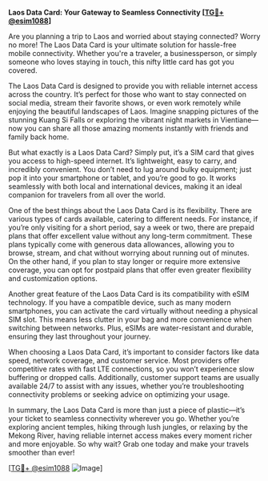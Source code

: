 **Laos Data Card: Your Gateway to Seamless Connectivity [[TG💪+ @esim1088](https://t.me/s/esim1088)]**

Are you planning a trip to Laos and worried about staying connected? Worry no more! The Laos Data Card is your ultimate solution for hassle-free mobile connectivity. Whether you're a traveler, a businessperson, or simply someone who loves staying in touch, this nifty little card has got you covered.

The Laos Data Card is designed to provide you with reliable internet access across the country. It’s perfect for those who want to stay connected on social media, stream their favorite shows, or even work remotely while enjoying the beautiful landscapes of Laos. Imagine snapping pictures of the stunning Kuang Si Falls or exploring the vibrant night markets in Vientiane—now you can share all those amazing moments instantly with friends and family back home.

But what exactly is a Laos Data Card? Simply put, it’s a SIM card that gives you access to high-speed internet. It’s lightweight, easy to carry, and incredibly convenient. You don’t need to lug around bulky equipment; just pop it into your smartphone or tablet, and you’re good to go. It works seamlessly with both local and international devices, making it an ideal companion for travelers from all over the world.

One of the best things about the Laos Data Card is its flexibility. There are various types of cards available, catering to different needs. For instance, if you’re only visiting for a short period, say a week or two, there are prepaid plans that offer excellent value without any long-term commitment. These plans typically come with generous data allowances, allowing you to browse, stream, and chat without worrying about running out of minutes. On the other hand, if you plan to stay longer or require more extensive coverage, you can opt for postpaid plans that offer even greater flexibility and customization options.

Another great feature of the Laos Data Card is its compatibility with eSIM technology. If you have a compatible device, such as many modern smartphones, you can activate the card virtually without needing a physical SIM slot. This means less clutter in your bag and more convenience when switching between networks. Plus, eSIMs are water-resistant and durable, ensuring they last throughout your journey.

When choosing a Laos Data Card, it’s important to consider factors like data speed, network coverage, and customer service. Most providers offer competitive rates with fast LTE connections, so you won’t experience slow buffering or dropped calls. Additionally, customer support teams are usually available 24/7 to assist with any issues, whether you’re troubleshooting connectivity problems or seeking advice on optimizing your usage.

In summary, the Laos Data Card is more than just a piece of plastic—it’s your ticket to seamless connectivity wherever you go. Whether you’re exploring ancient temples, hiking through lush jungles, or relaxing by the Mekong River, having reliable internet access makes every moment richer and more enjoyable. So why wait? Grab one today and make your travels smoother than ever!

[[TG💪+ @esim1088](https://t.me/s/esim1088) ![Image](https://i.postimg.cc/Y0z9fWf4/image.png)]